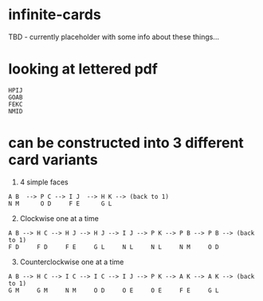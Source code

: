 # infinite-cards
TBD - currently placeholder with some info about these things...

# looking at lettered pdf
```
HPIJ
GOAB
FEKC
NMID
```
# can be constructed into 3 different card variants

1. 4 simple faces
```
A B  --> P C --> I J  --> H K --> (back to 1)
N M      O D     F E      G L 
```
2. Clockwise one at a time
```
A B --> H C --> H J --> H J --> I J --> P K --> P B --> P B --> (back to 1)
F D     F D     F E     G L     N L     N L     N M     O D
```
3. Counterclockwise one at a time
```
A B --> H C --> I C --> I C --> I J --> P K --> A K --> A K --> (back to 1)
G M     G M     N M     O D     O E     O E     F E     G L
```
